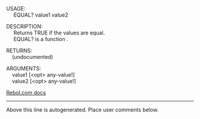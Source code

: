 USAGE:  
&nbsp;&nbsp;&nbsp;&nbsp;&nbsp;EQUAL?&nbsp;value1&nbsp;value2&nbsp;  
  
DESCRIPTION:  
&nbsp;&nbsp;&nbsp;&nbsp;&nbsp;Returns&nbsp;TRUE&nbsp;if&nbsp;the&nbsp;values&nbsp;are&nbsp;equal.  
&nbsp;&nbsp;&nbsp;&nbsp;&nbsp;EQUAL?&nbsp;is&nbsp;a&nbsp;function&nbsp;.  
  
RETURNS:  
&nbsp;&nbsp;&nbsp;&nbsp;(undocumented)  
  
ARGUMENTS:  
&nbsp;&nbsp;&nbsp;&nbsp;value1&nbsp;[&lt;opt&gt;&nbsp;any-value!]  
&nbsp;&nbsp;&nbsp;&nbsp;value2&nbsp;[&lt;opt&gt;&nbsp;any-value!]  

[Rebol.com docs](http://www.rebol.com/r3/docs/functions/equal-q.html)
___
Above this line is autogenerated. Place user comments below.
